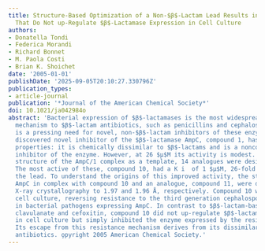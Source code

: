 ```yaml
---
title: Structure-Based Optimization of a Non-$β$-Lactam Lead Results in Inhibitors
  That Do Not up-Regulate $β$-Lactamase Expression in Cell Culture
authors:
- Donatella Tondi
- Federica Morandi
- Richard Bonnet
- M. Paola Costi
- Brian K. Shoichet
date: '2005-01-01'
publishDate: '2025-09-05T20:10:27.330796Z'
publication_types:
- article-journal
publication: '*Journal of the American Chemical Society*'
doi: 10.1021/ja042984o
abstract: 'Bacterial expression of $β$-lactamases is the most widespread resistance
  mechanism to $β$-lactam antibiotics, such as penicillins and cephalosporins. There
  is a pressing need for novel, non-$β$-lactam inhibitors of these enzymes. One previously
  discovered novel inhibitor of the $β$-lactamase AmpC, compound 1, has several favorable
  properties: it is chemically dissimilar to $β$-lactams and is a noncovalent, competitive
  inhibitor of the enzyme. However, at 26 $μ$M its activity is modest. Using the X-ray
  structure of the AmpC/1 complex as a template, 14 analogues were designed and synthesized.
  The most active of these, compound 10, had a K i  of 1 $μ$M, 26-fold better than
  the lead. To understand the origins of this improved activity, the structures of
  AmpC in complex with compound 10 and an analogue, compound 11, were determined by
  X-ray crystallography to 1.97 and 1.96 Å, respectively. Compound 10 was active in
  cell culture, reversing resistance to the third generation cephalosporin ceftazidime
  in bacterial pathogens expressing AmpC. In contrast to $β$-lactam-based inhibitors
  clavulanate and cefoxitin, compound 10 did not up-regulate $β$-lactamase expression
  in cell culture but simply inhibited the enzyme expressed by the resistant bacteria.
  Its escape from this resistance mechanism derives from its dissimilarity to $β$-lactam
  antibiotics. o̧pyright 2005 American Chemical Society.'
---
```

